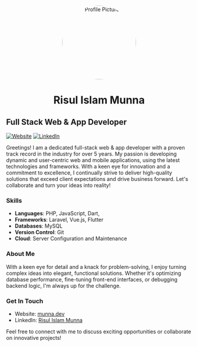 <div align="center">
  <img src="https://avatars.githubusercontent.com/u/58082552?v=4" alt="Profile Picture" style="height:200px;border-radius: 50%;" />
  <h1>Risul Islam Munna</h1>
</div>


## Full Stack Web & App Developer

[![Website](https://img.shields.io/badge/Portfolio-munna.dev-blue)](https://www.munna.dev)
[![LinkedIn](https://img.shields.io/badge/LinkedIn-Risul%20Islam%20Munna-blue)](https://www.linkedin.com/in/risul-islam-munna)

Greetings! I am a dedicated full-stack web & app developer with a proven track record in the industry for over 5 years. My passion is developing dynamic and user-centric web and mobile applications, using the latest technologies and frameworks. With a keen eye for innovation and a commitment to excellence, I continually strive to deliver high-quality solutions that exceed client expectations and drive business forward. Let's collaborate and turn your ideas into reality!

### Skills
- **Languages**: PHP, JavaScript, Dart, 
- **Frameworks**: Laravel, Vue.js, Flutter
- **Databases**: MySQL
- **Version Control**: Git
- **Cloud**: Server Configuration and Maintenance

### About Me
With a keen eye for detail and a knack for problem-solving, I enjoy turning complex ideas into elegant, functional solutions. Whether it's optimizing database performance, fine-tuning front-end interfaces, or debugging backend logic, I'm always up for the challenge.

### Get In Touch
- Website: [munna.dev](https://www.munna.dev)
- LinkedIn: [Risul Islam Munna](https://www.linkedin.com/in/risul-islam-munna)

Feel free to connect with me to discuss exciting opportunities or collaborate on innovative projects!
